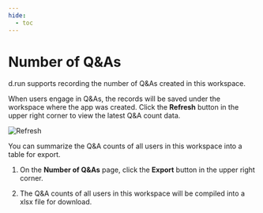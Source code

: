 ```yaml
---
hide:
  - toc
---
```


# Number of Q&As

d.run supports recording the number of Q&As created in this workspace.

When users engage in Q&As, the records will be saved under the workspace where the app was created. Click the **Refresh** button in the upper right corner to view the latest Q&A count data.

![Refresh](images/refresh-number-of-qa.png)

You can summarize the Q&A counts of all users in this workspace into a table for export.

1. On the **Number of Q&As** page, click the **Export** button in the upper right corner.

    <!-- ![Export](images/export-number-of-qa.jpg) -->

2. The Q&A counts of all users in this workspace will be compiled into a xlsx file for download.

